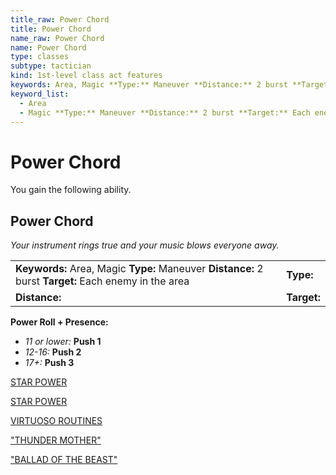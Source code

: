 ```yaml
---
title_raw: Power Chord
title: Power Chord
name_raw: Power Chord
name: Power Chord
type: classes
subtype: tactician
kind: 1st-level class act features
keywords: Area, Magic **Type:** Maneuver **Distance:** 2 burst **Target:** Each enemy in the area
keyword_list:
  - Area
  - Magic **Type:** Maneuver **Distance:** 2 burst **Target:** Each enemy in the area
---
```


# Power Chord

You gain the following ability.

## Power Chord

*Your instrument rings true and your music blows everyone away.*

|                                                                                                       |             |
| :---------------------------------------------------------------------------------------------------- | :---------- |
| **Keywords:** Area, Magic **Type:** Maneuver **Distance:** 2 burst **Target:** Each enemy in the area | **Type:**   |
| **Distance:**                                                                                         | **Target:** |

**Power Roll + Presence:**

- *11 or lower:* **Push 1**
- *12-16:* **Push 2**
- *17+:* **Push 3**

[STAR POWER](./Star%20Power.md)

[STAR POWER](./Star%20Power.md)

[VIRTUOSO ROUTINES](./Virtuoso%20Routines.md)

["THUNDER MOTHER"](./Thunder%20Mother.md)

["BALLAD OF THE BEAST"](./Ballad%20Of%20The%20Beast.md)
